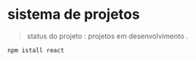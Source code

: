 <h1>sistema de projetos</h1>

>status do projeto : projetos em desenvolvimento .
```
npm istall react
```
